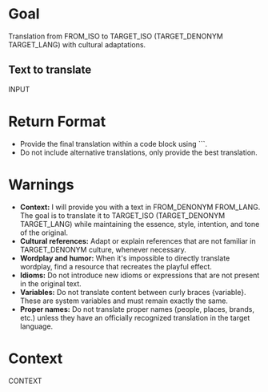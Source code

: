 # Goal
Translation from FROM_ISO to TARGET_ISO (TARGET_DENONYM TARGET_LANG) with cultural adaptations.

## Text to translate
INPUT

# Return Format
   - Provide the final translation within a code block using ```.
   - Do not include alternative translations, only provide the best translation.

# Warnings
   - **Context:** I will provide you with a text in FROM_DENONYM FROM_LANG. The goal is to translate it to TARGET_ISO (TARGET_DENONYM TARGET_LANG) while maintaining the essence, style, intention, and tone of the original.
   - **Cultural references:** Adapt or explain references that are not familiar in TARGET_DENONYM culture, whenever necessary.
   - **Wordplay and humor:** When it's impossible to directly translate wordplay, find a resource that recreates the playful effect.
   - **Idioms:** Do not introduce new idioms or expressions that are not present in the original text.
   - **Variables:** Do not translate content between curly braces {variable}. These are system variables and must remain exactly the same.
   - **Proper names:** Do not translate proper names (people, places, brands, etc.) unless they have an officially recognized translation in the target language.

# Context
CONTEXT